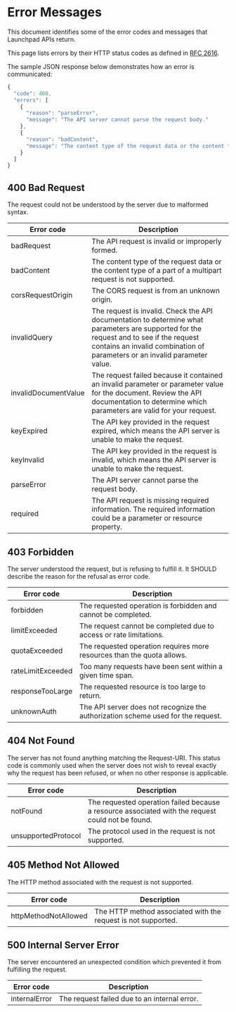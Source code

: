# Error Messages

This document identifies some of the error codes and messages that Launchpad APIs return.

This page lists errors by their HTTP status codes as defined in [RFC 2616](http://www.w3.org/Protocols/rfc2616/rfc2616-sec10.html#sec10).

The sample JSON response below demonstrates how an error is communicated:

```javascript
{
  "code": 400,
  "errors": [
    {
      "reason": "parseError",
      "message": "The API server cannot parse the request body."
    },
    {
      "reason": "badContent",
      "message": "The content type of the request data or the content type of a part of a multipart request is not supported."
    }
  ]
}
```

## 400 Bad Request

The request could not be understood by the server due to malformed syntax.

Error code           | Description
------------         | -------------
badRequest           | The API request is invalid or improperly formed.
badContent           | The content type of the request data or the content type of a part of a multipart request is not supported.
corsRequestOrigin    | The CORS request is from an unknown origin.
invalidQuery         | The request is invalid. Check the API documentation to determine what parameters are supported for the request and to see if the request contains an invalid combination of parameters or an invalid parameter value.
invalidDocumentValue | The request failed because it contained an invalid parameter or parameter value for the document. Review the API documentation to determine which parameters are valid for your request.
keyExpired           | The API key provided in the request expired, which means the API server is unable to make the request.
keyInvalid           | The API key provided in the request is invalid, which means the API server is unable to make the request.
parseError           | The API server cannot parse the request body.
required             | The API request is missing required information. The required information could be a parameter or resource property.

## 403 Forbidden

The server understood the request, but is refusing to fulfill it. It SHOULD describe the reason for the refusal as error code.

Error code           | Description
------------         | -------------
forbidden            | The requested operation is forbidden and cannot be completed.
limitExceeded        | The request cannot be completed due to access or rate limitations.
quotaExceeded        | The requested operation requires more resources than the quota allows.
rateLimitExceeded    | Too many requests have been sent within a given time span.
responseTooLarge     | The requested resource is too large to return.
unknownAuth          | The API server does not recognize the authorization scheme used for the request.

## 404 Not Found

The server has not found anything matching the Request-URI. This status code is commonly used when the server does not wish to reveal exactly why the request has been refused, or when no other response is applicable.

Error code           | Description
------------         | -------------
notFound             | The requested operation failed because a resource associated with the request could not be found.
unsupportedProtocol  | The protocol used in the request is not supported. 

## 405 Method Not Allowed

The HTTP method associated with the request is not supported.

Error code           | Description
------------         | -------------
httpMethodNotAllowed | The HTTP method associated with the request is not supported.

## 500 Internal Server Error

The server encountered an unexpected condition which prevented it from fulfilling the request.

Error code           | Description
------------         | -------------
internalError        | The request failed due to an internal error.

